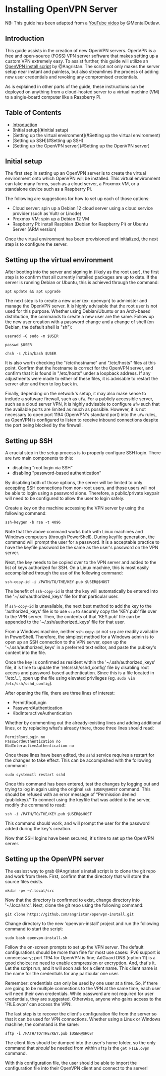 # Installing OpenVPN Server

NB: This guide has been adapted from a [YouTube video](https://www.youtube.com/watch?v=Lk_v6Q0YsNo) by @MentalOutlaw.

## Introduction

This guide assists in the creation of new OpenVPN servers. OpenVPN is a free and open-source (FOSS) VPN server software that makes setting up a custom VPN extremely easy. To assist further, this guide will utilize an [OpenVPN install script](https://github.com/angristan/openvpn-install) by @Angristan. The script not only makes the server setup near instant and painless, but also streamlines the process of adding new user credentials and revoking any compromised credentials.

As is explained in other parts of the guide, these instructions can be deployed on anything from a cloud-hosted server to a virtual machine (VM) to a single-board computer like a Raspberry Pi.

## Table of Contents

- [Introduction](#Introduction)
- [Initial setup](#Initial setup)
- [Setting up the virtual environment](#Setting up the virtual environment)
- [Setting up SSH](#Setting up SSH)
- [Setting up the OpenVPN server](#Setting up the OpenVPN server)

## Initial setup

The first step in setting up an OpenVPN server is to create the virtual environment onto which OpenVPN will be installed. This virtual environment can take many forms, such as a cloud server, a Proxmox VM, or a standalone device such as a Raspberry Pi.

The following are suggestions for how to set up each of those options:

- Cloud server: spin up a Debian 12 cloud server using a cloud service provider (such as Vultr or Linode)
- Proxmox VM: spin up a Debian 12 VM
- Raspberry Pi: install Raspbian (Debian for Raspberry Pi) or Ubuntu Server (ARM version)

Once the virtual environment has been provisioned and initialized, the next step is to configure the server.

## Setting up the virtual environment

After booting into the server and signing in (likely as the root user), the first step is to confirm that all currently installed packages are up to date. If the server is running Debian or Ubuntu, this is achieved through the command:

```
apt update && apt upgrade
```

The next step is to create a new user (ex: openvpn) to administer and manage the OpenVPN server. It is highly advisable that the root user is not used for this purpose. Whether using Debian/Ubuntu or an Arch-based distribution, the commands to create a new user are the same. Follow up the new user creation with a password change and a change of shell (on Debian, the default shell is "sh"):

```
useradd -G sudo -m $USER

passwd $USER

chsh -s /bin/bash $USER
```

It is also worth checking the "/etc/hostname" and "/etc/hosts" files at this point. Confirm that the hostname is correct for the OpenVPN server, and confirm that it is found in "/etc/hosts" under a loopback address. If any adjustments were made to either of these files, it is advisable to restart the server after and then to log back in.

Finally, depending on the network's setup, it may also make sense to include a software firewall, such as `ufw`. For a publicly accessible server, such as a cloud server VPN, it is highly advisable to configure `ufw` such that the available ports are limited as much as possible. However, it is not necessary to open port 1194 (OpenVPN's standard port) into the `ufw` rules, as OpenVPN is configured to listen to receive inbound connections despite the port being blocked by the firewall.

## Setting up SSH

A crucial step in the setup process is to properly configure SSH login. There are two main components to this:

- disabling "root login via SSH"
- disabling "password-based authentication"

By disabling both of those options, the server will be limited to only accepting SSH connections from non-root users, and those users will not be able to login using a password alone. Therefore, a public/private keypair will need to be configured to allow the user to login safely.

Create a key on the machine accessing the VPN server by using the following command:

```
ssh-keygen -b rsa -t 4096
```

Note that the above command works both with Linux machines and Windows computers (through PowerShell). During keyfile generation, the command will prompt the user for a password. It is a acceptable practice to have the keyfile password be the same as the user's password on the VPN server.

Next, the key needs to be copied over to the VPN server and added to the list of keys authorized for SSH. On a Linux machine, this is most easily accomplished through the use of the following command:

```
ssh-copy-id -i /PATH/TO/THE/KEY.pub $USER@$HOST
```

The benefit of `ssh-copy-id` is that the key will automatically be entered into the '~/.ssh/authorized_keys' file for that particular user.

If `ssh-copy-id` is unavailable, the next best method to add the key to the 'authorized_keys' file is to use `scp` to securely copy the 'KEY.pub' file over to the VPN server. Then, the contents of that 'KEY.pub' file can be appended to the '~/.ssh/authorized_keys' file for that user.

From a Windows machine, neither `ssh-copy-id` not `scp` are readily available in PowerShell. Therefore, the simplest method for a Windows admin is to open up an SSH connection to the VPN server, open up the '~/.ssh/authorized_keys' in a preferred text editor, and paste the pubkey's content into the file.

Once the key is confirmed as resident within the '~/.ssh/authorized_keys' file, it is time to update the '/etc/ssh/sshd_config' file by disabling root access and password-based authentication. Since this is a file located in '/etc/...', open up the file using elevated privileges (eg. `sudo vim /etc/ssh/sshd_config`).

After opening the file, there are three lines of interest:

- PermitRootLogin
- PasswordAuthentication
- KbdInteractiveAuthentication

Whether by commenting out the already-existing lines and adding additional lines, or by replacing what's already there, those three lines should read:

```
PermitRootLogin no
PasswordAuthentication no
KbdInteractiveAuthentication no
```

Once these lines have been edited, the `sshd` service requires a restart for the changes to take effect. This can be accompished with the following command:

```
sudo systemctl restart sshd
```

Once this command has been entered, test the changes by logging out and trying to log in again using the original `ssh $USER@$HOST` command. This should be refused with an error message of "Permission denied (publickey)." To connect using the keyfile that was added to the server, modify the command to read:

```
ssh -i /PATH/TO/THE/KEY.pub $USER@$HOST
```

This command should work, and will prompt the user for the password added during the key's creation.

Now that SSH logins have been secured, it's time to set up the OpenVPN server.

## Setting up the OpenVPN server

The easiest way to grab @Angristan's install script is to clone the git repo and work from there. First, confirm that the directory that will store the source files exists.

```
mkdir -pv ~/.local/src
```

Now that the directory is confirmed to exist, change directory into '~/.local/src'. Next, clone the git repo using the following command:

```
git clone https://github.com/angristan/openvpn-install.git
```

Change directory to the new 'openvpn-install' project and run the following command to start the script:

```
sudo bash openvpn-install.sh
```

Follow the on-screen prompts to set up the VPN server. The default configurations should be more than fine for most use cases: IPv6 support is unnecessary; port 1194 for OpenVPN is fine; AdGuard DNS (option 11) is a good choice; no need to enable compression or encryption. And, that's it. Let the script run, and it will soon ask for a client name. This client name is the name for the credentials for any particular one user.

Remember: credentials can only be used by one user at a time. So, if there are going to be multiple connections to the VPN at the same time, each user will need their own credentials. While password are not required for user credentials, they are suggested. Otherwise, anyone who gains access to the 'FILE.ovpn' can access the VPN.

The last step is to recover the client's configuration file from the server so that it can be used for VPN connections. Whether using a Linux or Windows machine, the command is the same:

```
sftp -i /PATH/TO/THE/KEY.pub $USER@$HOST
```

The client files should be dumped into the user's home folder, so the only command that *should* be needed from within `sftp` is the `get FILE.ovpn` command.

With this configuration file, the user should be able to import the configuration file into their OpenVPN client and connect to the server!
